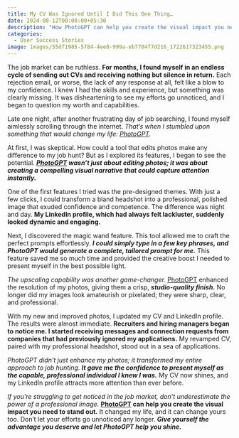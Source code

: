 ```yaml
---
title: My CV Was Ignored Until I Did This One Thing…
date: 2024-08-12T00:00:00+05:30
description: "How PhotoGPT can help you create the visual impact you need to stand out. "
categories:
  - User Success Stories
image: images/55df1985-5784-4ee0-999a-eb7704f7d216_1722617323455.png
---
```

The job market can be ruthless. **For months, I found myself in an endless cycle of sending out CVs and receiving nothing but silence in return.** Each rejection email, or worse, the lack of any response at all, felt like a blow to my confidence. I knew I had the skills and experience, but something was clearly missing. It was disheartening to see my efforts go unnoticed, and I began to question my worth and capabilities.

Late one night, after another frustrating day of job searching, I found myself aimlessly scrolling through the internet. *That’s when I stumbled upon something that would change my life: [PhotoGPT](https://www.photogptai.com).*


At first, I was skeptical. How could a tool that edits photos make any difference to my job hunt? But as I explored its features, I began to see the potential. _**[PhotoGPT](https://www.photogptai.com) wasn’t just about editing photos; it was about creating a compelling visual narrative that could capture attention instantly.**_

One of the first features I tried was the pre-designed themes. With just a few clicks, I could transform a bland headshot into a professional, polished image that exuded confidence and competence. The difference was night and day. **My LinkedIn profile, which had always felt lackluster, suddenly looked dynamic and engaging.**

Next, I discovered the magic wand feature. This tool allowed me to craft the perfect prompts effortlessly. _**I could simply type in a few key phrases, and PhotoGPT would generate a complete, tailored prompt for me.**_ This feature saved me so much time and provided the creative boost I needed to present myself in the best possible light.

_The upscaling capability was another game-changer._ [PhotoGPT](https://www.photogptai.com) enhanced the resolution of my photos, giving them a crisp, _**studio-quality finish.**_ No longer did my images look amateurish or pixelated; they were sharp, clear, and professional.

With my new and improved photos, I updated my CV and LinkedIn profile. The results were almost immediate. **Recruiters and hiring managers began to notice me. I started receiving messages and connection requests from companies that had previously ignored my applications.** My revamped CV, paired with my professional headshot, stood out in a sea of applications.

_PhotoGPT didn’t just enhance my photos; it transformed my entire approach to job hunting_. _**It gave me the confidence to present myself as the capable, professional individual I knew I was.**_ My CV now shines, and my LinkedIn profile attracts more attention than ever before.

_If you’re struggling to get noticed in the job market, don’t underestimate the power of a professional image._ **[PhotoGPT](https://www.photogptai.com) can help you create the visual impact you need to stand out.** It changed my life, and it can change yours too. Don’t let your efforts go unnoticed any longer. _**Give yourself the advantage you deserve and let PhotoGPT help you shine.**_
